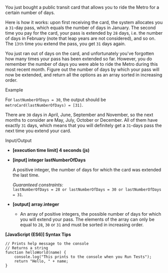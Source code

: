 You just bought a public transit card that allows you to ride the Metro for a
certain number of days.

Here is how it works: upon first receiving the card, the system allocates you a
`31`\-day pass, which equals the number of days in January. The second time you
pay for the card, your pass is extended by `28` days, i.e. the number of days in
February (note that leap years are not considered), and so on. The `13th` time
you extend the pass, you get `31` days again.

You just ran out of days on the card, and unfortunately you've forgotten how
many times your pass has been extended so far. However, you do remember the
number of days you were able to ride the Metro during this most recent month.
Figure out the number of days by which your pass will now be extended, and
return all the options as an array sorted in increasing order.

Example

For `lastNumberOfDays = 30`, the output should be  
`metroCard(lastNumberOfDays) = [31]`.

There are `30` days in April, June, September and November, so the next months
to consider are May, July, October or December. All of them have exactly `31`
days, which means that you will definitely get a `31`\-days pass the next time
you extend your card.

Input/Output

- **\[execution time limit\] 4 seconds (js)**

- **\[input\] integer lastNumberOfDays**

  A positive integer, the number of days for which the card was extended the
  last time.

  _Guaranteed constraints:_  
  `lastNumberOfDays = 28 or lastNumberOfDays = 30 or lastNumberOfDays = 31`.

- **\[output\] array.integer**

  - An array of positive integers, the possible number of days for which you
    will extend your pass. The elements of the array can only be equal to `28`,
    `30` or `31` and must be sorted in increasing order.

**\[JavaScript (ES6)\] Syntax Tips**

    // Prints help message to the console
    // Returns a string
    function helloWorld(name) {
        console.log("This prints to the console when you Run Tests");
        return "Hello, " + name;
    }
